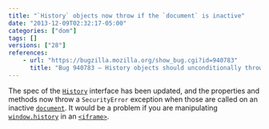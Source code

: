 ```yaml
---
title: "`History` objects now throw if the `document` is inactive"
date: "2013-12-09T02:32:17-05:00"
categories: ["dom"]
tags: []
versions: ["28"]
references:
    - url: "https://bugzilla.mozilla.org/show_bug.cgi?id=940783"
      title: "Bug 940783 – History objects should unconditionally throw if their inner is not current"
---
```

The spec of the [`History`](https://developer.mozilla.org/docs/Web/API/History) interface has been updated, and the properties and methods now throw a `SecurityError` exception when those are called on an inactive [`document`](https://developer.mozilla.org/docs/Web/API/document). It would be a problem if you are manipulating [`window.history`](https://developer.mozilla.org/docs/Web/API/window.history) in an [`<iframe>`](https://developer.mozilla.org/docs/Web/HTML/Element/iframe).
